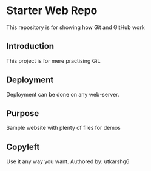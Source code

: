 # Starter Web Repo

This repository is for showing how Git and GitHub work

## Introduction

This project is for mere practising Git.

## Deployment

Deployment can be done on any web-server.

## Purpose

Sample website with plenty of files for demos

## Copyleft

Use it any way you want.
Authored by: utkarshg6
